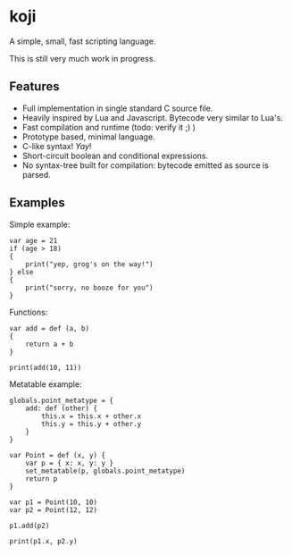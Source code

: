 # koji
A simple, small, fast scripting language.

This is still very much work in progress.

## Features

- Full implementation in single standard C source file.
- Heavily inspired by Lua and Javascript. Bytecode very similar to Lua's.
- Fast compilation and runtime (todo: verify it ;) )
- Prototype based, minimal language.
- C-like syntax! *Yay*!
- Short-circuit boolean and conditional expressions.
- No syntax-tree built for compilation: bytecode emitted as source is parsed.

## Examples

Simple example:

	var age = 21
	if (age > 18)
	{
		print("yep, grog's on the way!")
	} else
	{
		print("sorry, no booze for you")
	}

Functions:
	
	var add = def (a, b)
	{
		return a + b
	}
	
	print(add(10, 11))

Metatable example:

	globals.point_metatype = {
	    add: def (other) {
	        this.x = this.x + other.x
	        this.y = this.y + other.y
	    }
	}
	
	var Point = def (x, y) {
	    var p = { x: x, y: y }
	    set_metatable(p, globals.point_metatype)
	    return p
	}
	
	var p1 = Point(10, 10)
	var p2 = Point(12, 12)
	
	p1.add(p2)
	
	print(p1.x, p2.y)
